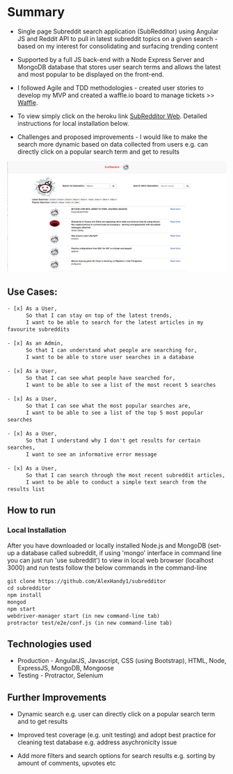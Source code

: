 Summary
=================

* Single page Subreddit search application (SubRedditor) using Angular JS and Reddit API to pull in latest subreddit topics on a given search - based on my interest for consolidating and surfacing trending content

* Supported by a full JS back-end with a Node Express Server and MongoDB database that stores user search terms and allows the latest and most popular to be displayed on the front-end.

* I followed Agile and TDD methodologies - created user stories to develop my MVP and created a waffle.io board to manage tickets >> [Waffle](https://waffle.io/AlexHandy1/subredditor).

* To view simply click on the heroku link [SubRedditor Web](https://subredditor.herokuapp.com/). Detailed instructions for local installation below.

* Challenges and proposed improvements - I would like to make the search more dynamic based on data collected from users e.g. can directly click on a popular search term and get to results

![SubRedditor - Example Search](https://github.com/AlexHandy1/subredditor/blob/master/public/img/SubRedditor.png)

Use Cases:
-------

```
- [x] As a User,
      So that I can stay on top of the latest trends,
      I want to be able to search for the latest articles in my favourite subreddits

- [x] As an Admin,
      So that I can understand what people are searching for,
      I want to be able to store user searches in a database

- [x] As a User,
      So that I can see what people have searched for,
      I want to be able to see a list of the most recent 5 searches

- [x] As a User,
      So that I can see what the most popular searches are,
      I want to be able to see a list of the top 5 most popular searches

- [x] As a User,
      So that I understand why I don't get results for certain searches,
      I want to see an informative error message

- [x] As a User,
      So that I can search through the most recent subreddit articles,
      I want to be able to conduct a simple text search from the results list

```

How to run
----

### Local Installation

After you have downloaded or locally installed Node.js and MongoDB (set-up a database called subreddit, if using 'mongo' interface in command line you can just run 'use subreddit') to view in local web browser (localhost 3000) and run tests follow the below commands in the command-line

```
git clone https://github.com/AlexHandy1/subredditor
cd subredditor
npm install
mongod
npm start
webdriver-manager start (in new command-line tab)
protractor test/e2e/conf.js (in new command-line tab)
```

Technologies used
----

* Production - AngularJS, Javascript, CSS (using Bootstrap), HTML, Node, ExpressJS, MongoDB, Mongoose
* Testing - Protractor, Selenium

Further Improvements
----

*  Dynamic search e.g. user can directly click on a popular search term and to get results

*  Improved test coverage (e.g. unit testing) and adopt best practice for cleaning test database e.g. address asychronicity issue

*  Add more filters and search options for search results e.g. sorting by amount of comments, upvotes etc